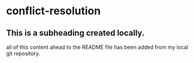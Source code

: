 # conflict-resolution

## This is a subheading created locally.

all of this content ahead to the README file has been added from my local git repository.

